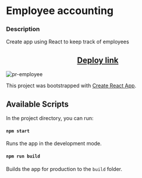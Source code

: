 # Employee accounting

### Description
Create app using React to keep track of employees

<h2 align="center"><a href="https://pesukarhutg.github.io/react-employee/" target="_blank">Deploy link</a></h2>

![pr-employee](https://user-images.githubusercontent.com/39487464/181598598-cdf5b4fd-35b2-48d1-9344-49565689aacd.JPG)

This project was bootstrapped with [Create React App](https://github.com/facebook/create-react-app).

## Available Scripts

In the project directory, you can run:

#### `npm start` 
Runs the app in the development mode.

#### `npm run build`
Builds the app for production to the `build` folder.
